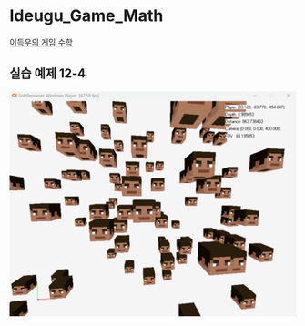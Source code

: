 # Ideugu_Game_Math
[이득우의 게임 수학](https://diesuki4.tistory.com/category/%EA%B2%8C%EC%9E%84%20%EC%88%98%ED%95%99/%EC%9D%B4%EB%93%9D%EC%9A%B0%EC%9D%98%20%EA%B2%8C%EC%9E%84%20%EC%88%98%ED%95%99)

## 실습 예제 12-4
![실습 예제 12-4](https://raw.githubusercontent.com/diesuki4/Ideugu_Game_Math/12-4_%EA%B9%8A%EC%9D%B4_%EB%B2%84%ED%8D%BC%EB%A5%BC_%ED%99%9C%EC%9A%A9%ED%95%B4_%EC%9B%90%EA%B7%BC%EA%B0%90%EC%9D%84_%EC%98%AC%EB%B0%94%EB%A5%B4%EA%B2%8C_%ED%91%9C%ED%98%84%ED%95%98%EA%B8%B0/Example.gif)

